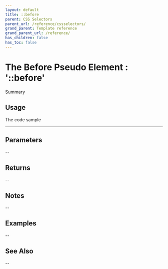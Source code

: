 ```yaml
---
layout: default
title: ::before
parent: CSS Selectors
parent_url: /reference/cssselectors/
grand_parent: Template reference
grand_parent_url: /reference/
has_children: false
has_toc: false
---
```


# The Before Pseudo Element : '::before'

Summary

## Usage

 The code sample

---

## Parameters

--

## Returns 

--

## Notes


-- 

## Examples


--


## See Also


--

